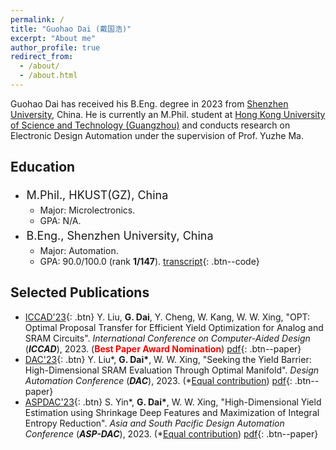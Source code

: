 ```yaml
---
permalink: /
title: "Guohao Dai (戴国浩)"
excerpt: "About me"
author_profile: true
redirect_from: 
  - /about/
  - /about.html
---
```


Guohao Dai has received his B.Eng. degree in 2023 from [Shenzhen University](https://en.szu.edu.cn/), China. He is currently an M.Phil. student at [Hong Kong University of Science and Technology (Guangzhou)](https://www.hkust-gz.edu.cn/) and conducts research on Electronic Design Automation under the supervision of Prof. Yuzhe Ma.



## Education

- <div style="font-size:18px; line-height:1.5; margin:0; padding:0.1em;">
      <span>M.Phil., HKUST(GZ), China</span>
      <span style="float:right" class="time">Sept. 2024 - Jun. 2025 (Expected)</span>
  </div>
  <style>
  @media screen and (max-width: 1280px) {
    .time {
  	float:right;
      display: none;
    }
  }
  </style>


  - Major: Microlectronics.
  - GPA: N/A.

- <div style="font-size:18px; line-height:1.5; margin:0; padding:0.1em;">
      <span>B.Eng., Shenzhen University, China</span>
      <span style="float:right" class="time">Sept. 2019 - Jun. 2023</span>
  </div>
  <style>
  @media screen and (max-width: 1280px) {
    .time {
  	float:right;
      display: none;
    }
  }
  </style>

  
  - Major: Automation.
  - GPA: 90.0/100.0 (rank **<span style="color:#0">1/147</span>**).  [transcript](https://guohaodai.github.io/files/SZU_transcript.pdf){: .btn--code}



## Selected Publications

* [ICCAD'23](https://iccad.com/){: .btn} Y. Liu, **G. Dai**, Y. Cheng, W. Kang, W. W. Xing, "OPT: Optimal Proposal Transfer for Efficient Yield Optimization for Analog and SRAM Circuits". *International Conference on Computer-Aided Design* (***ICCAD***), 2023. (**<span style="color:#FF0000">Best Paper Award Nomination</span>**) [pdf](https://guohaodai.github.io/files/pub_ICCAD23.pdf){: .btn--paper}
* [DAC'23](https://dac.com/){: .btn} Y. Liu\*, **G. Dai\***, W. W. Xing, "Seeking the Yield Barrier: High-Dimensional SRAM Evaluation Through Optimal Manifold". *Design Automation Conference* (***DAC***), 2023. (*<u>Equal contribution</u>) [pdf](https://guohaodai.github.io/files/My_DAC23.pdf){: .btn--paper} 
* [ASPDAC'23](https://www.aspdac.com/aspdac2024/){: .btn} S. Yin\*, **G. Dai\***, W. W. Xing, "High-Dimensional Yield Estimation using Shrinkage Deep Features and Maximization of Integral Entropy Reduction". *Asia and South Pacific Design Automation Conference* (***ASP-DAC***), 2023.  (*<u>Equal contribution</u>) [pdf](https://guohaodai.github.io/files/My_ASPDAC23.pdf){: .btn--paper}

<br/>

<br/>

